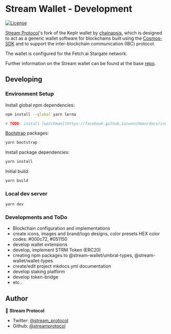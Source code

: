 # Stream Wallet - Development

[![License](https://img.shields.io/badge/License-Apache%202.0-blue.svg)](https://opensource.org/licenses/Apache-2.0)

[Stream Protocol](https://streamprotocol.org)'s fork of the Keplr wallet by [chainapsis](https://github.com/chainapsis), which is designed to act as a generic wallet software for blockchains built using the [Cosmos-SDK](https://github.com/cosmos/cosmos-sdk) and to support the inter-blockchain communication (IBC) protocol.

The wallet is configured for the Fetch.ai Stargate network. 

Further information on the Stream wallet can be found at the base [repo](https://github.com/stream-protocol/stream-wallet-extension).  

## Developing

### Environment Setup

Install global npm dependencies:

```bash
npm install --global yarn lerna

# TODO: install [watchman](https://facebook.github.io/watchman/docs/install.html)
```

[Bootstrap](https://lerna.js.org/#command-bootstrap) packages:

```bash
yarn bootstrap
```

Install package dependencies:

```bash
yarn install
```

Initial build:

```bash
yarn build
```

### Local dev server

```bash
yarn dev
```


### Developments and ToDo

- Blockchain configuration and implementations
- create icons, images and brand/logo designs, color presets HEX color codes: #000c72, #051150
- develop wallet extensions
- develop, implement STRM Token (ERC20)
- creating npm packages to @stream-wallet/umbral-types, @stream-wallet/wallet-types
- create/edit project mkdocs.yml documentation 
- develop staking platform
- develop token-bridge
- etc..

## Author

👤 **Stream Protocol**

* Twitter: [@stream_protocol](https://twitter.com/stream_protocol)
* Github: [@streamprotocol](https://github.com/stream-protocol)
